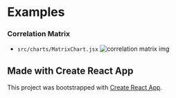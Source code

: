 
# Examples
### Correlation Matrix
- `src/charts/MatrixChart.jsx`
![correlation matrix img](https://github.com/GunnarPDX/correlation-matrix-chart/blob/master/corr-matrix.png?raw=true)


## Made with Create React App
This project was bootstrapped with [Create React App](https://github.com/facebook/create-react-app).